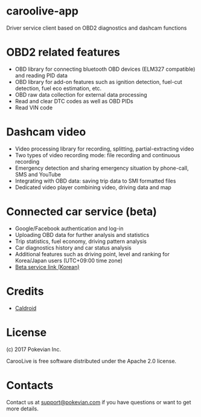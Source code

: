 # caroolive-app
Driver service client based on OBD2 diagnostics and dashcam functions

# OBD2 related features
- OBD library for connecting bluetooth OBD devices (ELM327 compatible) and reading PID data
- OBD library for add-on features such as ignition detection, fuel-cut detection, fuel eco estimation, etc. 
- OBD raw data collection for external data processing
- Read and clear DTC codes as well as OBD PIDs
- Read VIN code 

# Dashcam video
- Video processing library for recording, splitting, partial-extracting video
- Two types of video recording mode: file recording and continuous recording
- Emergency detection and sharing emergency situation by phone-call, SMS and YouTube
- Integrating with OBD data: saving trip data to SMI formatted files
- Dedicated video player combining video, driving data and map

# Connected car service (beta)
- Google/Facebook authentication and log-in 
- Uploading OBD data for further analysis and statistics
- Trip statistics, fuel economy, driving pattern analysis
- Car diagnostics history and car status analysis
- Additional features such as driving point, level and ranking for Korea/Japan users (UTC+09:00 time zone)
- [Beta service link (Korean)](http://www.caroolive.com)

# Credits
- [Caldroid](https://github.com/roomorama/Caldroid)

# License
(c) 2017 Pokevian Inc.

CarooLive is free software distributed under the Apache 2.0 license. 

# Contacts
Contact us at support@pokevian.com if you have questions or want to get more details. 
